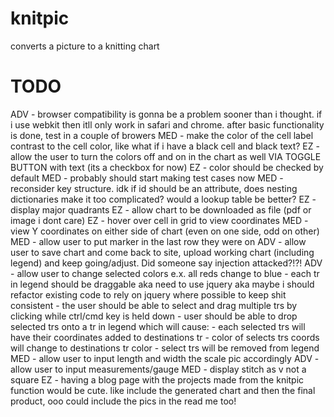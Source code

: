 # knitpic
converts a picture to a knitting chart

# TODO
ADV - browser compatibility is gonna be a problem sooner than i thought. if i use webkit then itll only work in safari and chrome. after basic functionality is done, test in a couple of browers
MED - make the color of the cell label contrast to the cell color, like what if i have a black cell and black text?
EZ - allow the user to turn the colors off and on in the chart as well VIA TOGGLE BUTTON with text
(its a checkbox for now)
EZ - color should be checked by default
MED - probably should start making test cases now
MED - reconsider key structure. idk if id should be an attribute, does nesting dictionaries make it too complicated? would a lookup table be better?
EZ - display major quadrants
EZ - allow chart to be downloaded as file (pdf or image i dont care)
EZ - hover over cell in grid to view coordinates
MED - view Y coordinates on either side of chart (even on one side, odd on other)
MED - allow user to put marker in the last row they were on
ADV - allow user to save chart and come back to site, upload working chart (including legend) and keep going/adjust. Did someone say injection attacked?!?!
ADV - allow user to change selected colors
        e.x. all reds change to blue
        - each tr in legend should be draggable aka need to use jquery aka maybe i should refactor existing code to rely on jquery where possible to keep shit consistent
        - the user should be able to select and drag multiple trs by clicking while ctrl/cmd key is held down
        - user should be able to drop selected trs onto a tr in legend which will cause:
                - each selected trs will have their coordinates added to destinations tr
                - color of selects trs coords will change to destinations tr color
                - select trs will be removed from legend 
MED - allow user to input length and width the scale pic accordingly
ADV - allow user to input measurements/gauge
MED - display stitch as v not a square
EZ - having a blog page with the projects made from the knitpic function would be cute. like include the generated chart and then the final product, ooo could include the pics in the read me too!

